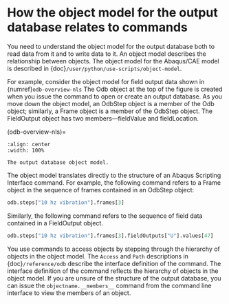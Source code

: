 # How the object model for the output database relates to commands

You need to understand the object model for the output database both to read data from it and to write data to it. An object model describes the relationship between objects. The object model for the Abaqus/CAE model is described in {doc}`/user/python/use-scripts/object-model`.

For example, consider the object model for field output data shown in {numref}`odb-overview-nls` The Odb object at the top of the figure is created when you issue the command to open or create an output database. As you move down the object model, an OdbStep object is a member of the Odb object; similarly, a Frame object is a member of the OdbStep object. The FieldOutput object has two members—fieldValue and fieldLocation.

(odb-overview-nls)=

```{figure} /images/odb-overview-nls.png
:align: center
:width: 100%

The output database object model.
```

The object model translates directly to the structure of an Abaqus Scripting Interface command. For example, the following command refers to a Frame object in the sequence of frames contained in an OdbStep object:

```python
odb.steps["10 hz vibration"].frames[3]
```

Similarly, the following command refers to the sequence of field data contained in a FieldOutput object.

```python
odb.steps["10 hz vibration"].frames[3].fieldOutputs["U"].values[47]
```

You use commands to access objects by stepping through the hierarchy of objects in the object model. The `Access` and `Path` descriptions in {doc}`/reference/odb` describe the interface definition of the command. The interface definition of the command reflects the hierarchy of objects in the object model. If you are unsure of the structure of the output database, you can issue the `objectname.__members__` command from the command line interface to view the members of an object.
